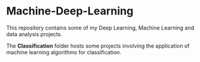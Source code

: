 # Machine-Deep-Learning
This repository contains some of my Deep Learning, Machine Learning and data analysis projects.

The **Classification** folder hosts some projects involving the application of machine learning algorithms for classification.


